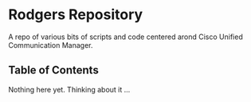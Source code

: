 # Rodgers Repository

A repo of various bits of scripts and code centered arond Cisco Unified Communication Manager.

## Table of Contents

Nothing here yet. Thinking about it ...
